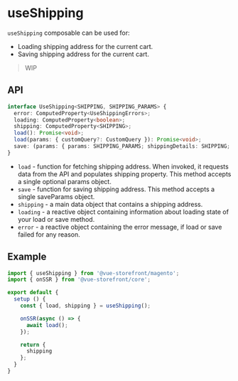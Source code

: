 # useShipping
`useShipping` composable can be used for:
* Loading shipping address for the current cart.
* Saving shipping address for the current cart.

> WIP

## API
```typescript
interface UseShipping<SHIPPING, SHIPPING_PARAMS> {
  error: ComputedProperty<UseShippingErrors>;
  loading: ComputedProperty<boolean>;
  shipping: ComputedProperty<SHIPPING>;
  load(): Promise<void>;
  load(params: { customQuery?: CustomQuery }): Promise<void>;
  save: (params: { params: SHIPPING_PARAMS; shippingDetails: SHIPPING; customQuery?: CustomQuery }) => Promise<void>;
}
```
* `load` - function for fetching shipping address. When invoked, it requests data from the API and populates shipping property. This method accepts a single optional params object.
* `save` - function for saving shipping address. This method accepts a single saveParams object.
* `shipping` - a main data object that contains a shipping address.
* `loading` - a reactive object containing information about loading state of your load or save method.
* `error` - a reactive object containing the error message, if load or save failed for any reason.

## Example
````javascript
import { useShipping } from '@vue-storefront/magento';
import { onSSR } from '@vue-storefront/core';

export default {
  setup () {
    const { load, shipping } = useShipping();

    onSSR(async () => {
      await load();
    });

    return {
      shipping
    };
  }
}
````
